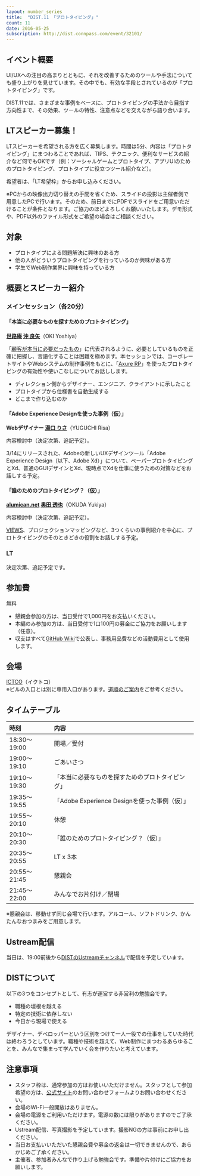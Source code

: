 ```yaml
---
layout: number_series
title:  "DIST.11 「プロトタイピング」"
count: 11
date: 2016-05-25
subscription: http://dist.connpass.com/event/32101/
---
```


## イベント概要

UI/UXへの注目の高まりとともに、それを改善するためのツールや手法についても盛り上がりを見せています。その中でも、有効な手段とされているのが「プロトタイピング」です。

DIST.11では、さまざまな事例をベースに、プロトタイピングの手法から目指す方向性まで、その効果、ツールの特性、注意点などを交えながら語り合います。

## LTスピーカー募集！

LTスピーカーを希望される方を広く募集します。時間は5分、内容は「プロトタイピング」にまつわることであれば、TIPS、テクニック、便利なサービスの紹介など何でもOKです（例：ソーシャルゲームとプロトタイプ、アプリUIのためのプロトタイピング、プロトタイプに役立つツール紹介など）。

希望者は、「LT希望枠」からお申し込みください。

※PCからの映像出力切り替えの手間を省くため、スライドの投影は主催者側で用意したPCで行います。そのため、前日までにPDFでスライドをご用意いただけることが条件となります。ご協力のほどよろしくお願いいたします。デモ形式や、PDF以外のファイル形式をご希望の場合はご相談ください。

## 対象

- プロトタイプによる問題解決に興味のある方
- 他の人がどういうプロトタイピングを行っているのか興味がある方
- 学生でWeb制作業界に興味を持っている方

## 概要とスピーカー紹介

### メインセッション（各20分）

#### **「本当に必要なものを探すためのプロトタイピング」**

**[世路庵](http://ceroan.jp) [沖 良矢](https://twitter.com/448jp)**（OKI Yoshiya）

「[顧客が本当に必要だったもの](https://www.google.co.jp/search?q=%E9%A1%A7%E5%AE%A2%E3%81%8C%E6%9C%AC%E5%BD%93%E3%81%AB%E5%BF%85%E8%A6%81%E3%81%A0%E3%81%A3%E3%81%9F%E3%82%82%E3%81%AE&safe=off&source=lnms&tbm=isch&sa=X&ved=0ahUKEwjx0fbkpt3MAhWn2aYKHcQSCw8Q_AUIBygB&biw=1262&bih=1446)」に代表されるように、必要としているものを正確に把握し、言語化することは困難を極めます。本セッションでは、コーポレートサイトやWebシステムの制作事例をもとに、「[Axure RP](http://www.axure.com/)」を使ったプロトタイピングの有効性や使いこなしについてお話しします。

- ディレクション側からデザイナー、エンジニア、クライアントに示したこと
- プロトタイプから仕様書を自動生成する
- どこまで作り込むのか

#### **「Adobe Experience Designを使った事例（仮）」**

**Webデザイナー [湯口 りさ](https://twitter.com/risay)**（YUGUCHI Risa）

内容検討中（決定次第、追記予定）。

3/14にリリースされた、Adobeの新しいUXデザインツール「Adobe Experience Design（以下、Adobe Xd）」について、ペーパープロトタイピングとXd、普通のGUIデザインとXd、現時点でXdを仕事に使うための対策などをお話しする予定。

#### **「誰のためのプロトタイピング？（仮）」**

**[alumican.net](http://alumican.net/) [奥田 透也](https://twitter.com/alumican_net)**（OKUDA Yukiya）

内容検討中（決定次第、追記予定）。

[VIEWS](http://tos.gives/views/)、プロジェクションマッピングなど、3つくらいの事例紹介を中心に、プロトタイピングのそのときどきの役割をお話しする予定。

### LT

決定次第、追記予定です。

## 参加費

無料

* 懇親会参加の方は、当日受付で1,000円をお支払いください。
* 本編のみ参加の方は、当日受付で1口100円の募金にご協力をお願いします（任意）。
* 収支はすべて[GitHub Wiki](https://github.com/448jp/dist/wiki)で公表し、事務用品費などの活動費用として使用します。

## 会場

[ICTCO](http://ictco.jp/)（イクトコ）  
※ビルの入口とは別に専用入口があります。[道順のご案内](http://ceroan.jp/ictco/map.jpg)をご参考ください。

## タイムテーブル

| 時刻         | 内容 |
|:-------------|:-----|
| 18:30～19:00 | 開場／受付  |
| 19:00～19:10 | ごあいさつ  |
| 19:10～19:30 | 「本当に必要なものを探すためのプロトタイピング」 |
| 19:35～19:55 | 「Adobe Experience Designを使った事例（仮）」 |
| 19:55～20:10 | 休憩        |
| 20:10～20:30 | 「誰のためのプロトタイピング？（仮）」 |
| 20:35～20:55 | LT x 3本 |
| 20:55～21:45 | 懇親会      |
| 21:45～22:00 | みんなでお片付け／閉場 |

※懇親会は、移動せず同じ会場で行います。アルコール、ソフトドリンク、かんたんなおつまみをご用意します。

## Ustream配信

当日は、19:00前後から[DISTのUstreamチャンネル](http://www.ustream.tv/channel/dist-live)で配信を予定しています。

## DISTについて

以下の3つをコンセプトとして、有志が運営する非営利の勉強会です。

* 職種の垣根を越える
* 特定の技術に依存しない
* 今日から現場で使える

デザイナー、デベロッパーという区別をつけて一人一役での仕事をしていた時代は終わろうとしています。職種や技術を超えて、Web制作にまつわるあらゆることを、みんなで集まって学んでいく会を作りたいと考えています。

## 注意事項

- スタッフ枠は、通常参加の方はお使いいただけません。スタッフとして参加希望の方は、[公式サイト](http://dist.tokyo/)のお問い合わせフォームよりお問い合わせください。
- 会場のWi-Fi一般開放はありません。
- 会場の電源をご利用いただけます。電源の数には限りがありますのでご了承ください。
- Ustream配信、写真撮影を予定しています。撮影NGの方は事前にお申し出ください。
- 当日お支払いいただいた懇親会費や募金の返金は一切できませんので、あらかじめご了承ください。
- 主催者、参加者みんなで作り上げる勉強会です。準備や片付けにご協力をお願いします。
